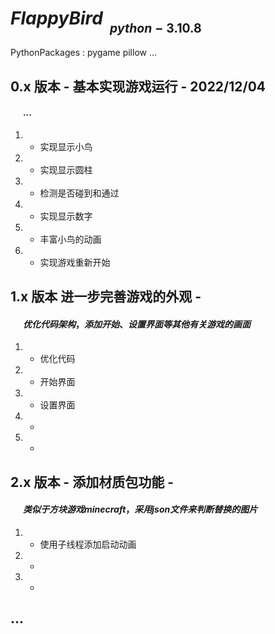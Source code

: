 # $FlappyBird_{~~_{python-3.10.8}}$
PythonPackages : pygame pillow ...

## 0.x 版本 - 基本实现游戏运行 - 2022/12/04
#### $~~~~~~...$
1) - 实现显示小鸟
2) - 实现显示圆柱
3) - 检测是否碰到和通过
4) - 实现显示数字
5) - 丰富小鸟的动画
6) - 实现游戏重新开始

## 1.x 版本 进一步完善游戏的外观 - 
#### $~~~~~~优化代码架构，添加开始、设置界面等其他有关游戏的画面$
1) - 优化代码
2) - 开始界面
3) - 设置界面
4) - 
5) - 

## 2.x 版本 - 添加材质包功能 - 
#### $~~~~~~类似于方块游戏minecraft，采用json文件来判断替换的图片$
1) - 使用子线程添加启动动画
2) - 
3) - 

## ...